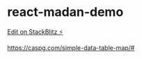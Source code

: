 # react-madan-demo

[Edit on StackBlitz ⚡️](https://stackblitz.com/edit/react-madan-demo)

https://caspg.com/simple-data-table-map/#
